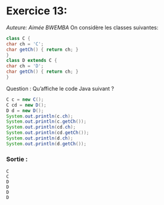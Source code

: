 # Exercice 13:
_Auteure: Aimée BWEMBA_
On considère les classes suivantes: 


``` java
class C {
char ch = 'C';
char getCh() { return ch; }
}
class D extends C {
char ch = 'D';
char getCh() { return ch; }
}

```


Question : Qu’affiche le code Java suivant ?


``` java
C c = new C();
C cd = new D();
D d = new D();
System.out.println(c.ch);
System.out.println(c.getCh());
System.out.println(cd.ch);
System.out.println(cd.getCh());
System.out.println(d.ch);
System.out.println(d.getCh());

``` 


### Sortie :
```console
C
C
D
D
D
D
```
